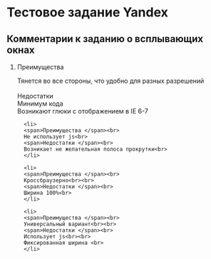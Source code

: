 <h1>Тестовое задание Yandex</h1>



<h2>Комментарии к заданию о всплывающих окнах </h2>

<ol>  
      <li> 
      <span>Преимущества </span><br>
      <p>Тянется во все стороны, что удобно для разных разрешений<br><br>
      <span>Недостатки </span><br>
      Минимум кода<br>
      Возникают глюки с отображением в IE 6-7<br>
      </li>
      
      <li> 
      <span>Преимущества </span><br>
      Не использует js<br>
      <span>Недостатки </span><br>
      Возникает не желательная полоса прокрутки<br>
      </li> 
      
      <li> 
      <span>Преимущества </span><br>
      Кроссбраузерно<br><br>
      <span>Недостатки </span><br>
      Ширина 100%<br>
      </li> 
      
      <li> 
      <span>Преимущества </span><br>
      Универсальный вариант<br><br>
      <span>Недостатки </span><br>
      Использует js<br><br>
      Фиксированная ширина <br>
      </li> 
</ol> 

